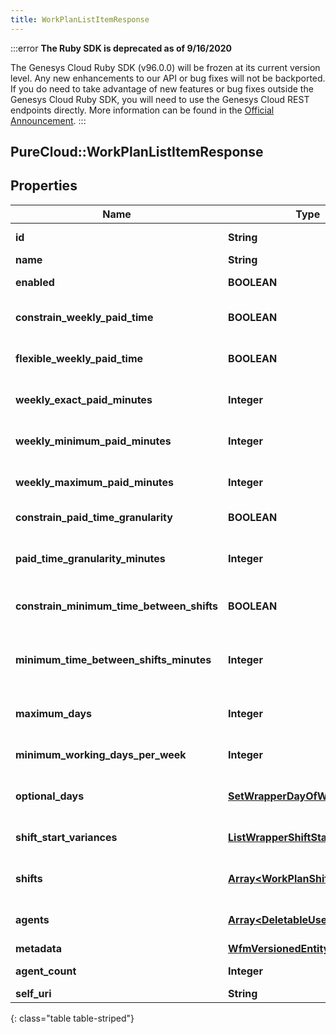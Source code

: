 ```yaml
---
title: WorkPlanListItemResponse
---
```


:::error
**The Ruby SDK is deprecated as of 9/16/2020**

The Genesys Cloud Ruby SDK (v96.0.0) will be frozen at its current version level. Any new enhancements to our API or bug fixes will not be backported. If you do need to take advantage of new features or bug fixes outside the Genesys Cloud Ruby SDK, you will need to use the Genesys Cloud REST endpoints directly. More information can be found in the [Official Announcement](https://developer.mypurecloud.com/forum/t/announcement-genesys-cloud-ruby-sdk-end-of-life/8850).
:::


## PureCloud::WorkPlanListItemResponse

## Properties

|Name | Type | Description | Notes|
|------------ | ------------- | ------------- | -------------|
| **id** | **String** | The globally unique identifier for the object. | [optional] |
| **name** | **String** |  | [optional] |
| **enabled** | **BOOLEAN** | Whether the work plan is enabled for scheduling | [optional] |
| **constrain_weekly_paid_time** | **BOOLEAN** | Whether the weekly paid time constraint is enabled for this work plan | [optional] |
| **flexible_weekly_paid_time** | **BOOLEAN** | Whether the weekly paid time constraint is flexible for this work plan | [optional] |
| **weekly_exact_paid_minutes** | **Integer** | Exact weekly paid time in minutes for this work plan. Used if flexibleWeeklyPaidTime == false | [optional] |
| **weekly_minimum_paid_minutes** | **Integer** | Minimum weekly paid time in minutes for this work plan. Used if flexibleWeeklyPaidTime == true | [optional] |
| **weekly_maximum_paid_minutes** | **Integer** | Maximum weekly paid time in minutes for this work plan. Used if flexibleWeeklyPaidTime == true | [optional] |
| **constrain_paid_time_granularity** | **BOOLEAN** | Whether paid time granularity is constrained for this workplan | [optional] |
| **paid_time_granularity_minutes** | **Integer** | Granularity in minutes allowed for shift paid time in this work plan. Used if constrainPaidTimeGranularity == true | [optional] |
| **constrain_minimum_time_between_shifts** | **BOOLEAN** | Whether the minimum time between shifts constraint is enabled for this work plan | [optional] |
| **minimum_time_between_shifts_minutes** | **Integer** | Minimum time between shifts in minutes defined in this work plan. Used if constrainMinimumTimeBetweenShifts == true | [optional] |
| **maximum_days** | **Integer** | Maximum number days in a week allowed to be scheduled for this work plan | [optional] |
| **minimum_working_days_per_week** | **Integer** | The minimum number of days that agents assigned to a work plan must work per week | [optional] |
| **optional_days** | [**SetWrapperDayOfWeek**](SetWrapperDayOfWeek.html) | Optional days to schedule for this work plan. Populate with expand=details | [optional] |
| **shift_start_variances** | [**ListWrapperShiftStartVariance**](ListWrapperShiftStartVariance.html) | Variance in minutes among start times of shifts in this work plan. Populate with expand=details | [optional] |
| **shifts** | [**Array&lt;WorkPlanShift&gt;**](WorkPlanShift.html) | Shifts in this work plan. Populate with expand=details (defaults to empty list) | [optional] |
| **agents** | [**Array&lt;DeletableUserReference&gt;**](DeletableUserReference.html) | Agents in this work plan. Populate with expand=details (defaults to empty list) | [optional] |
| **metadata** | [**WfmVersionedEntityMetadata**](WfmVersionedEntityMetadata.html) | Version metadata for this work plan | |
| **agent_count** | **Integer** | Number of agents in this work plan.  Populate with expand=agentCount | [optional] |
| **self_uri** | **String** | The URI for this object | [optional] |
{: class="table table-striped"}


